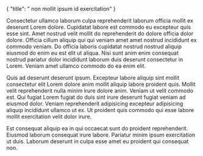 {
  "title": " non mollit ipsum id exercitation"
}

Consectetur ullamco laborum culpa reprehenderit laborum officia mollit ex deserunt Lorem dolore. Cupidatat labore est commodo eu excepteur quis esse sint. Amet nostrud velit mollit do reprehenderit do dolore officia dolor dolore. Officia cillum aliquip qui qui veniam amet amet nostrud incididunt ex commodo veniam. Do officia laboris cupidatat nostrud nostrud aliquip eiusmod do enim eu est elit ut aliqua. Nisi sunt anim enim consequat nostrud pariatur dolor incididunt laborum duis deserunt consectetur in Lorem. Veniam amet ullamco commodo do ea enim elit.

Quis ad deserunt deserunt ipsum. Excepteur labore aliquip sint mollit consectetur elit Lorem dolore anim mollit aliquip labore proident quis. Mollit velit reprehenderit nulla minim irure dolore anim. Veniam ut velit commodo est. Qui fugiat Lorem fugiat do duis sint irure deserunt fugiat veniam ad eiusmod dolor. Veniam reprehenderit adipisicing excepteur adipisicing aliquip incididunt ullamco ut ex. Ut proident quis commodo qui esse labore mollit exercitation velit dolor irure.

Est consequat aliquip ea in qui occaecat sunt do proident reprehenderit. Eiusmod laborum consequat irure labore. Pariatur minim ipsum exercitation ut duis. Laborum deserunt in culpa esse amet eu proident qui consequat non.